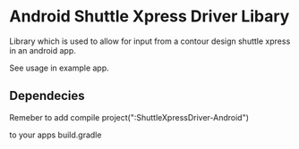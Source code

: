 # Android Shuttle Xpress Driver Libary

Library which is used to allow for input from a contour design shuttle xpress in an android app.

See usage in example app.

## Dependecies

Remeber to add
	compile project(":ShuttleXpressDriver-Android")

to your apps build.gradle
	